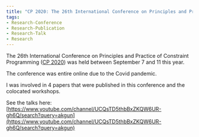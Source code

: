 ```yaml
---
title: "CP 2020: The 26th International Conference on Principles and Practice of Constraint Programming"
tags:
- Research-Conference
- Research-Publication
- Research-Talk
- Research
---
```



The 26th International Conference on Principles and Practice of Constraint Programming ([CP 2020](https://cp2020.a4cp.org)) was held between September 7 and 11 this year.

The conference was entire online due to the Covid pandemic.

I was involved in 4 papers that were published in this conference and the colocated workshops.

See the talks here: [https://www.youtube.com/channel/UCQsTD5thbBxZKQW6UR-gh6Q/search?query=akgun](https://www.youtube.com/channel/UCQsTD5thbBxZKQW6UR-gh6Q/search?query=akgun)

